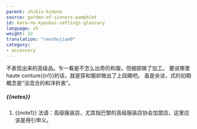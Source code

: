 ```yaml
---
parent: shikis-kimono
source: garden-of-sinners-pamphlet
id: kara-no-kyoukai-settings-glossary
language: zh
weight: 22
translation: "renshujian0"
category:
- accessory
---
```


不表现出来的高级品。乍一看是不怎么出奇的和服，但细部做了加工。
要说哪里haute conture{{n1}}的话，就是穿和服却做出了上段踢吧。
虽是余谈，式的初期概念是“没混合的和洋折衷”。

##### {{notes}}

1. {{note1}} 法语：高级服装店，尤其指巴黎的高级服装店协会加盟店。这里应该是用引申义。
